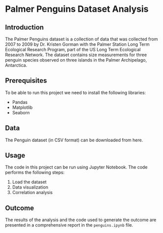 # Palmer Penguins Dataset Analysis

## Introduction
The Palmer Penguins dataset is a collection of data that was collected from 2007 to 2009 by Dr. Kristen Gorman with the Palmer Station Long Term Ecological Research Program, part of the US Long Term Ecological Research Network. The dataset contains size measurements for three penguin species observed on three islands in the Palmer Archipelago, Antarctica.

## Prerequisites
To be able to run this project we need to install the following libraries:
- Pandas
- Matplotlib
- Seaborn

## Data
The Penguin dataset (in CSV format) can be downloaded from here.

## Usage
The code in this project can be run using Jupyter Notebook. The code performs the following steps:
1. Load the dataset
2. Data visualization
3. Correlation analysis

## Outcome
The results of the analysis and the code used to generate the outcome are presented in a comprehensive report in the `penguins.ipynb` file.
